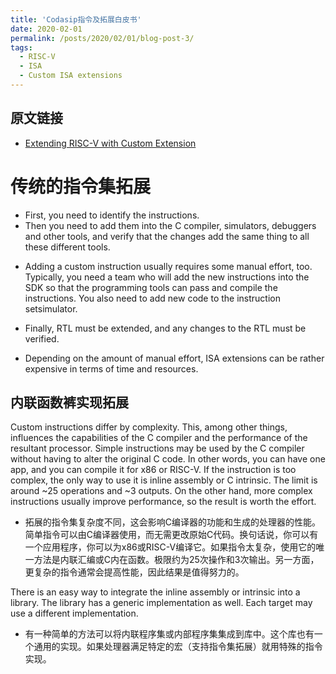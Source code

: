 ```yaml
---
title: 'Codasip指令及拓展白皮书'
date: 2020-02-01
permalink: /posts/2020/02/01/blog-post-3/
tags:
  - RISC-V
  - ISA
  - Custom ISA extensions
---
```


原文链接
---
- [Extending RISC-V with Custom Extension](http://cccisi.github.io/files/Codasip-RV-Ext.pdf)


传统的指令集拓展
======
* First, you need to identify the instructions.
* Then you need to add them into the C compiler, simulators, debuggers and other tools, and verify that the changes add the same thing to all these different tools.

- Adding a custom instruction usually requires some manual effort, too. Typically, you need a team who will add the new instructions into the SDK so that the programming tools can pass and compile the instructions. You also need to add new code to the instruction setsimulator.

* Finally, RTL must be extended, and any changes to the RTL must be verified.

- Depending on the amount of manual effort, ISA extensions can be rather expensive
in terms of time and resources.

内联函数裤实现拓展
------
Custom instructions differ by complexity. This, among other things, influences the capabilities of the C compiler and the performance of the resultant processor. Simple instructions may be used by the C compiler without having to alter the original C code. In other words, you can have one app, and you can compile it for x86 or RISC-V. If the instruction is too complex, the only way to use it is inline assembly or C intrinsic. The limit is around ~25 operations and ~3 outputs. On the other hand, more complex instructions usually improve performance, so the result is worth the effort.

- 拓展的指令集复杂度不同，这会影响C编译器的功能和生成的处理器的性能。简单指令可以由C编译器使用，而无需更改原始C代码。换句话说，你可以有一个应用程序，你可以为x86或RISC-V编译它。如果指令太复杂，使用它的唯一方法是内联汇编或C内在函数。极限约为25次操作和3次输出。另一方面，更复杂的指令通常会提高性能，因此结果是值得努力的。

There is an easy way to integrate the inline assembly or intrinsic into a library. The library has a generic implementation as well. Each target may use a different implementation.

- 有一种简单的方法可以将内联程序集或内部程序集集成到库中。这个库也有一个通用的实现。如果处理器满足特定的宏（支持指令集拓展）就用特殊的指令实现。
